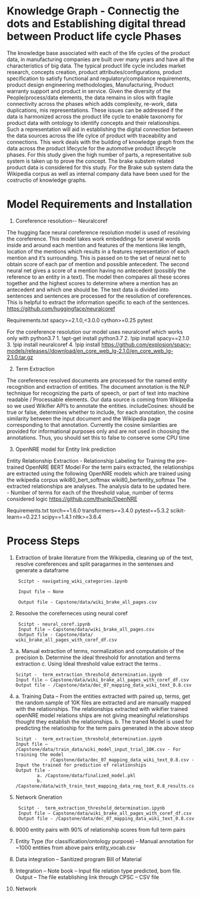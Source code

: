 # Knowledge Graph - Connectig the dots and Establishing digital thread between Product life cycle Phases

The knowledge base associated with each of the life cycles of the product data,  in manufacturing companies are built over many years and have all the characteristics of big data. The typical product life cycle includes market research, concepts creation, product attributes/configurations, product specification to satisfy functional and regulatory/compliance requirements, product design engineering methodologies, Manufacturing, Product warranty support and product in service.
Given the diversity of the People/process/data elements, the data remains in silos with fragile connectivity across the phases which adds complexity, re-work, data duplications, mis representations. These issues can be addressed if the data is harmonized across the product life cycle to enable taxonomy for product data with ontology to identify concepts and their relationships.  Such a representation will aid in establishing the digital connection between the data sources across the life cylce of product with traceability and connections. 
This work deals with the building of knowledge graph from the data across the product lifecycle for the automotive product lifecycle phases. For this study given the high number of parts, a representative sub system is taken up to prove the concept.  The brake substem related product data is considered for this study. For the Brake sub system data the  Wikipedia corpus as well as internal company data have  been used for the costructio of knowledge graphs.    



# Model Requirements and Installation

1. Coreference resolution-- Neuralcoref

The hugging face neural coreference resolution model is used of resolving the coreference. This model takes work embeddings for several words inside and around each mention and features of the mentions like length, location of the mentions which results in a features representation of each mention and it’s surrounding.  This is passed on to the set of neural net to obtain score of each par of mention and possible antecedent. The second neural net gives a score of a mention having no antecedent (possibly the reference to an entity in a text). The model then compares all these scores together and the highest scores to determine where a mention has an antecedent and which one should be.
The text data is divided into sentences and sentences are processed for the resolution of coreferences. This is helpful to extract the information specific to each of the sentences. 
https://github.com/huggingface/neuralcoref

Requirements.txt
spacy>=2.1.0,<3.0.0
cython>=0.25
pytest

For the coreference resolution our model uses neuralcoref which works only with python3.7
        1. !apt-get install python3.7
        2. !pip install spacy==2.1.0
        3. !pip install neuralcoref
        4. !pip install https://github.com/explosion/spacy-models/releases//download/en_core_web_lg-2.1.0/en_core_web_lg-2.1.0.tar.gz

2. Term Extraction 

The coreference resolved documents are processed for the named entity recognition and extraction of entities.  The document annotation is the NLP technique for recognizing the parts of speech, or part of text into machine readable / Processable elements.  Our data source is coming from Wikipedia so we used Wikifier API’s to annotate the entities. 
includeCosines: should be true or false, determines whether to include, for each annotation, the cosine similarity between the input document and the Wikipedia page corresponding to that annotation. Currently the cosine similarities are provided for informational purposes only and are not used in choosing the annotations. Thus, you should set this to false to conserve some CPU time

3. OpenNRE model for Entity link prediction

Entity Relationship Extraction - Relationship Labeling for Training the pre-trained OpenNRE BERT Model
For the term pairs extracted, the relationships are extracted using the following OpenNRE models which are trained using the wikipedia corpus
wiki80_bert_softmax
wiki80_bertentity_softmax
The extracted relationships are analyses. The analysis data to be updated here. - Number of terms for each of the threshold value, number of terms considered logic
https://github.com/thunlp/OpenNRE

Requirements.txt
torch==1.6.0
transformers==3.4.0
pytest==5.3.2
scikit-learn==0.22.1
scipy==1.4.1
nltk>=3.6.4


# Process Steps 

1. Extraction of brake literature from the Wikipedia, cleaning up of the text, resolve coreferences and split paragarmes in the sentenses and generate a 
dataframe

        Scitpt - navigating_wiki_categories.ipynb 
        
        Input file – None

        Output file - Capstone/data/wiki_brake_all_pages.csv


2. Resoolve the coreferneces using neural coref 

        Scitpt - neural_coref.ipynb         
        Input file – Capstone/data/wiki_brake_all_pages.csv
        Output file - Capstone/data/ wiki_brake_all_pages_with_coref_df.csv

3.  a.	Manual extraction of terms, normalization and computatioin of the precision
    b.	Determine the ideal threshold for annotation and terms extraction 
    c.	Using Ideal threshold value extract the terms	.	

        Scitpt -  term_extraction_threshold_determination.ipynb          
        Input file – Capstone/data/wiki_brake_all_pages_with_coref_df.csv
        Output file - /Capstone/data/dec_07_mapping_data_wiki_text_0.8.csv

4.  a. Training Data – From the entities extracted with paired up, terms, get the random sample of 10K files are extracted and are manually mapped with the relationships.  The relationships extracted with wikifier trained openNRE model relations ships are not giving meaningful relationships thought they establish the relationships.
    b. The traned Model is used for predicting the relatioship for the term pairs generated in the above steop   	

        Scitpt -  term_extraction_threshold_determination.ipynb          
        Input file – /Capstone/data/train_data/wiki_model_input_trial_10K.csv - For training the model
                   - /Capstone/data/dec_07_mapping_data_wiki_text_0.8.csv - Input the trained for prediction of relationships
        Output file - 
                a. /Capstone/data/finalized_model.pkl
                b. /Capstone/data/with_train_test_mapping_data_req_text_0.8_results.csv

4. Network Gneration

        Scitpt -  term_extraction_threshold_determination.ipynb          
        Input file – Capstone/data/wiki_brake_all_pages_with_coref_df.csv
        Output file - /Capstone/data/dec_07_mapping_data_wiki_text_0.8.csv
        
5. 9000 entity pairs with 90% of relationship scores from full term pairs
6. Entity Type (for classification/ontology purpose) – Manual annotation for ~1000 entities from above pairs entity_vocab.csv
7. Data integration – Sanitized program Bill of Material
8. Integration – Note book – Input file relation type predicted, bom file.   Output – The file establishing link through CPSC – CSV file
9. Network 
